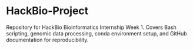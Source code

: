 # HackBio-Project
Repository for HackBio Bioinformatics Internship Week 1. Covers Bash scripting, genomic data processing, conda environment setup, and GitHub documentation for reproducibility.
